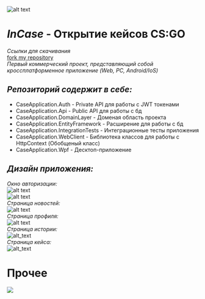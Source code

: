 ![alt text](https://sun9-83.userapi.com/impg/KZb62xYb5iynlL00ivIQeUCQIJNXGpUGHfjCOA/IVL6knc9ycU.jpg?size=192x132&quality=96&sign=dd171982807a3f3d0e896ae5e106c14b&type=album)
# _InCase_ - Открытие кейсов CS:GO
_Ссылки для скачивания_<br/>
[fork my repository](https://github.com/user/repository/fork)
<br/>_Первый коммерческий проект, представляющий собой кроссплатформенное приложение (Web, PC, Android/IoS)<br/>_
## _Репозиторий содержит в себе:_
- CaseApplication.Auth - Private API для работы с JWT токенами
- CaseApplication.Api - Public API для работы с бд
- CaseApplication.DomainLayer - Доменая область проекта
- CaseApplication.EntityFramework - Расширение для работы с бд
- CaseApplication.IntegrationTests - Интеграционные тесты приложения
- CaseApplication.WebClient - Библиотека классов для работы с HttpContext (Обобщеный класс)
- CaseApplication.Wpf - Десктоп-приложение
## _Дизайн приложения:_
_Окно авторизации:_<br/>
![alt text](https://sun9-80.userapi.com/impg/3HjyjFMqbE7FbqWNLboFxuMDSdvwb8xuOS5lyw/oTm0k4N8ajU.jpg?size=763x429&quality=96&sign=4d86240bca60e0fe778bae6c9c6fe306&type=album)<br/>
![alt text](https://sun9-86.userapi.com/impg/EfICm3ErYh-1if5fqcBJslCDLCQ9CfdmprmSBA/OS9-CXGExqY.jpg?size=763x431&quality=96&sign=c3a9f867607fa48858eb9c70edb99c82&type=album)<br/>
_Страница новостей:_<br/>
![alt text](https://sun9-57.userapi.com/impg/Vk4a_UEvT_6MUEue3ZwnGckDc_cSMxHEtfaljg/kV5kbvaanlk.jpg?size=762x435&quality=96&sign=b68f78d58c867261b17a6d065768dda8&type=album)<br/>
_Страница профиля:_<br/>
![alt text](https://sun9-75.userapi.com/impg/5PWU9XyuruyxF4wh5fh8eiN3e2e9NMN7pa09Ww/B-g4hgB4Vb4.jpg?size=757x421&quality=96&sign=cf958c25d72dd247b61445aea438d1d7&type=album)<br/>
_Страница истории:_<br/>
![alt_text](https://sun9-38.userapi.com/impg/AMtBo0N1EfC2WE5Jkofq3sbLEVB73YB4TMTdxg/phGkNaKBdEM.jpg?size=764x428&quality=96&sign=acd92e1f90a61f935f1a513c2f8594c7&type=album)<br/>
_Страница кейса:_<br/>
![alt_text](https://sun9-19.userapi.com/impg/6oYInXa5fAs15OEAsGTcpARb9NCJq7Iz9m7eJw/XKJnCAvRnA8.jpg?size=762x431&quality=96&sign=2f86d6c43898b0c58648e474484fee93&type=album)<br/>
# Прочее<br/>
![](http://github-profile-summary-cards.vercel.app/api/cards/repos-per-language?username=prn-ic&theme=github_dark)<br/>
